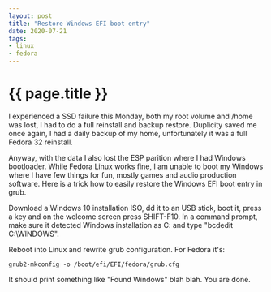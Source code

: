 ```yaml
---
layout: post
title: "Restore Windows EFI boot entry"
date: 2020-07-21
tags:
- linux
- fedora
---
```

{{ page.title }}
================

I experienced a SSD failure this Monday, both my root volume and /home was
lost, I had to do a full reinstall and backup restore. Duplicity saved me once
again, I had a daily backup of my home, unfortunately it was a full Fedora 32
reinstall.

Anyway, with the data I also lost the ESP parition where I had Windows
bootloader. While Fedora Linux works fine, I am unable to boot my Windows where
I have few things for fun, mostly games and audio production software. Here is
a trick how to easily restore the Windows EFI boot entry in grub.

Download a Windows 10 installation ISO, dd it to an USB stick, boot it, press a
key and on the welcome screen press SHIFT-F10. In a command prompt, make sure
it detected Windows installation as C: and type "bcdedit C:\WINDOWS".

Reboot into Linux and rewrite grub configuration. For Fedora it's:

    grub2-mkconfig -o /boot/efi/EFI/fedora/grub.cfg

It should print something like "Found Windows" blah blah. You are done.
